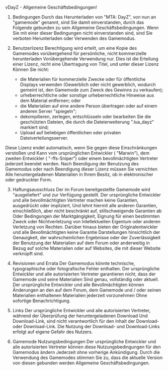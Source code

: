 vDayZ - Allgemeine Geschäftsbedingungen!


1. Bedingungen
Durch das Herunterladen von "MTA: DayZ", von nun an "gamemode" genannt, sind Sie damit einverstanden, durch das Folgende gebunden zu sein
Allgemeine Geschäftsbedingungen. Wenn Sie mit einer dieser Bedingungen nicht einverstanden sind, sind Sie verboten
Herunterladen oder Verwenden des Gamemodus.


2. Benutzerlizenz
Berechtigung wird erteilt, um eine Kopie des Gamemodes vorübergehend für persönliche, nicht kommerzielle herunterladen
Vorübergehende Verwendung nur. Dies ist die Erteilung einer Lizenz, nicht eine Übertragung von Titel, und unter dieser Lizenz
Können Sie nicht:

   - die Materialien für kommerzielle Zwecke oder für öffentliche Displays verwenden
     (Gewerblich oder nicht gewerblich, wodurch gemeint ist, den Gamemode zum Zweck des Gewinns zu verkaufen);
   - urheberrechtliche oder sonstige urheberrechtliche Hinweise aus dem Material entfernen; oder
   - die Materialien auf eine andere Person übertragen oder auf einem anderen Server "spiegeln";
   - dekompilieren, zerlegen, entschlüsseln oder bearbeiten Sie die geschützten Dateien, die durch die Dateierweiterung ".lua_dayz" markiert sind;
   - Upload auf beliebigen öffentlichen oder privaten Dateiverteilungsserver.
   
Diese Lizenz endet automatisch, wenn Sie gegen diese Einschränkungen verstoßen und
Kann vom ursprünglichen Entwickler ( "Marwin"), dem zweiten Entwickler ( "-ffs-Sniper") oder einem bevollmächtigten Vertreter jederzeit beendet werden.
Nach Beendigung der Benutzung des Gamemodus oder nach Beendigung dieser Lizenz müssen Sie vernichten
Alle heruntergeladenen Materialien in Ihrem Besitz, ob in elektronischer oder gedruckter Form.

3. Haftungsausschluss
Der im Forum bereitgestellte Gamemode wird "ausgeliefert" und zur Verfügung gestellt.
Der ursprüngliche Entwickler und alle bevollmächtigten Vertreter machen keine Garantien, ausgedrückt oder impliziert,
Und lehnt hiermit alle anderen Garantien, einschließlich, aber nicht beschränkt auf, stillschweigende Garantien ab
Oder Bedingungen der Marktgängigkeit, Eignung für einen bestimmten Zweck oder Nichtverletzung von Intellektuellen
Eigentum oder anderen Verletzung von Rechten.
Darüber hinaus bieten der Originalentwickler und alle Bevollmächtigten keine Garantie
Darstellungen hinsichtlich der Genauigkeit, der wahrscheinlichen Ergebnisse oder der Zuverlässigkeit der Benutzung der
Materialien auf dem Forum oder anderweitig in Bezug auf solche Materialien oder auf Websites, die mit dieser Website verknüpft sind.

5. Revisionen und Errata
Der Gamemodus könnte technische, typographische oder fotografische Fehler enthalten.
Der ursprüngliche Entwickler und alle autorisierten Vertreter garantieren nicht, dass der Gamemode und seine Materialien
Sind genau, vollständig oder aktuell. Der ursprüngliche Entwickler und alle Bevollmächtigten können
Änderungen an den auf dem Forum, dem Gamemode und / oder seinen Materialien enthaltenen Materialien jederzeit vorzunehmen
Ohne sofortige Benachrichtigung.

6. Links
Der ursprüngliche Entwickler und alle autorisierten Vertreter, während der Überprüfung der heruntergeladenen Download
Und Download-Link, sind nicht verantwortlich für den Inhalt der Download-oder Download-Link.
Die Nutzung der Download- und Download-Links erfolgt auf eigene Gefahr des Nutzers.

7. Gamemode Nutzungsbedingungen
Der ursprüngliche Entwickler und alle autorisierten Vertreter können diese Nutzungsbedingungen für den Gamemodus ändern
Jederzeit ohne vorherige Ankündigung.
Durch die Verwendung des Gamemodes stimmen Sie zu, dass die aktuelle Version von diesen gebunden werden
Allgemeine Geschäftsbedingungen.
